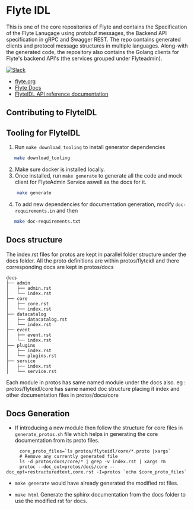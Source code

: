 # Flyte IDL

This is one of the core repositories of Flyte and contains the Specification of the Flyte Lanugage using protobuf messages, the Backend API specification in gRPC and Swagger REST. The repo contains generated clients and protocol message structures in multiple languages. Along-with the generated code, the repository also contains the Golang clients for Flyte's backend API's (the services grouped under Flyteadmin).

[![Slack](https://img.shields.io/badge/slack-join_chat-white.svg?logo=slack&style=social)](https://slack.flyte.org)

* [flyte.org](https://flyte.org)
* [Flyte Docs](http://docs.flyte.org)
* [FlyteIDL API reference documentation](https://docs.flyte.org/projects/flyteidl/en/stable/index.html)

## Contributing to FlyteIDL

## Tooling for FlyteIDL

1. Run ``make download_tooling`` to install generator dependencies

```bash
   make download_tooling
```

2. Make sure docker is installed locally.
3. Once installed, run ``make generate`` to generate all the code and mock client for FlyteAdmin Service aswell as the docs for it.

```bash
    make generate
```

4. To add new dependencies for documentation generation, modify ``doc-requirements.in`` and then

```bash
   make doc-requirements.txt
```

## Docs structure

The index.rst files for protos are kept in parallel folder structure under the docs folder.
All the proto definitions are within protos/flyteidl and there corresponding docs are kept in protos/docs

```
docs
├── admin
│   ├── admin.rst
│   └── index.rst
├── core
│   ├── core.rst
│   └── index.rst
├── datacatalog
│   ├── datacatalog.rst
│   └── index.rst
├── event
│   ├── event.rst
│   └── index.rst
├── plugins
│   ├── index.rst
│   └── plugins.rst
├── service
│   ├── index.rst
│   └── service.rst
```

Each module in protos has same named module under the docs also.
eg : protos/flyteidl/core has same named doc structure placing it index and other documentation files in protos/docs/core


## Docs Generation

* If introducing a new module then follow the structure for core files in `generate_protos.sh` file which helps in generating the core documentation from its proto files.
```
     core_proto_files=`ls protos/flyteidl/core/*.proto |xargs`
     # Remove any currently generated file
     ls -d protos/docs/core/* | grep -v index.rst | xargs rm
     protoc --doc_out=protos/docs/core --doc_opt=restructuredtext,core.rst -I=protos `echo $core_proto_files`
```

* ``make generate`` would have already generated the modified rst files.

* ``make html`` Generate the sphinx documentation from the docs folder to use the modified rst for docs.

